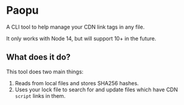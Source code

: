 # Paopu

A CLI tool to help manage your CDN link tags in any file.

It only works with Node 14, but will support 10+ in the future.

## What does it do?

This tool does two main things:

1. Reads from local files and stores SHA256 hashes.
2. Uses your lock file to search for and update files which have CDN `script` links in them.
